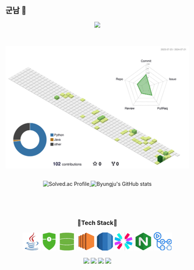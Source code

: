 ## 군남  👋

<!--
**GoToBILL/GoToBill** is a ✨ _special_ ✨ repository because its `README.md` (this file) appears on your GitHub profile.

Here are some ideas to get you started:

- 🔭 I’m currently working on ...
- 🌱 I’m currently learning ...
- 👯 I’m looking to collaborate on ...
- 🤔 I’m looking for help with ...
- 💬 Ask me about ...
- 📫 How to reach me: ...
- 😄 Pronouns: ...
- ⚡ Fun fact: ...
-->
<div align="center">
<img src="https://capsule-render.vercel.app/api?type=venom&color=gradient&customColorList=3,2,2,5,30)&height=300&section=header&text=byungju's%20Github&fontSize=90&fontColor=000000" />
</div>
<br><br>


![](./profile-3d-contrib/profile-green-animate.svg)
<br><br>
<div align="center">
  <a href="https://solved.ac/wnqudwn/">
    <img src="http://mazassumnida.wtf/api/v2/generate_badge?boj=wnqudwn" alt="Solved.ac Profile" style="display: inline-block;"/>
  </a>
  <img src="https://github-readme-stats.vercel.app/api?username=gotobill&show_icons=true&theme=radical" alt="Byungju's GitHub stats" style="display: inline-block;"/>
</div>
<!--![](./profile-3d-contrib/profile-night-rainbow.svg)-->

<br><br><br>
<h3 align="center">🔧Tech Stack🔧</h3>
<div align="center">
  <img src="https://raw.githubusercontent.com/ydmins/YdMinS/main/icons/java.png" alt="java" height="50px"/>
  <img src="https://raw.githubusercontent.com/ydmins/YdMinS/main/icons/spring-security.png" alt="spring security" height="50px"/>
  <img src="https://raw.githubusercontent.com/ydmins/YdMinS/main/icons/spring-data-jpa.png" alt="spring data jpa" height="50px"/>
  <img src="https://raw.githubusercontent.com/ydmins/YdMinS/main/icons/aws-ec2.png" alt="aws ec2" height="50px"/>
  <img src="https://raw.githubusercontent.com/ydmins/YdMinS/main/icons/aws-rds.png" alt="aws rds" height="50px"/>
  <img src="https://raw.githubusercontent.com/ydmins/YdMinS/main/icons/jwt.png" alt="jwt" height="50px"/>
  <img src="https://raw.githubusercontent.com/ydmins/YdMinS/main/icons/nginx.png" alt="nginx" height="50px"/>
  <img src="https://raw.githubusercontent.com/ydmins/YdMinS/main/icons/github-actions.png" alt="github actions" height="50px"/>
</div>
<br>
<div align="center">
  <img src="https://img.shields.io/badge/Spring-6DB33F?style=for-the-badge&logo=Spring&logoColor=white">
  <img src="https://img.shields.io/badge/Docker-2496ED?style=for-the-badge&logo=Docker&logoColor=white">
  <img src="https://img.shields.io/badge/mysql-4479A1?style=for-the-badge&logo=mysql&logoColor=white">
  <img src="https://img.shields.io/badge/python-3776AB?style=for-the-badge&logo=python&logoColor=white">
</div>
